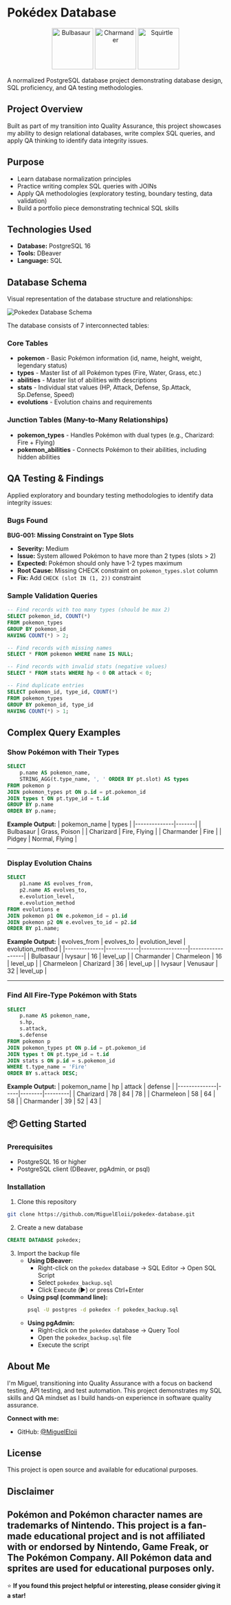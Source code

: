 # Pokédex Database

<p align="center">
  <img src="https://raw.githubusercontent.com/PokeAPI/sprites/master/sprites/pokemon/1.png" alt="Bulbasaur" width="96"/>
  <img src="https://raw.githubusercontent.com/PokeAPI/sprites/master/sprites/pokemon/4.png" alt="Charmander" width="96"/>
  <img src="https://raw.githubusercontent.com/PokeAPI/sprites/master/sprites/pokemon/7.png" alt="Squirtle" width="96"/>
</p>

A normalized PostgreSQL database project demonstrating database design, SQL proficiency, and QA testing methodologies.

## Project Overview

Built as part of my transition into Quality Assurance, this project showcases my ability to design relational databases, write complex SQL queries, and apply QA thinking to identify data integrity issues.

## Purpose

- Learn database normalization principles
- Practice writing complex SQL queries with JOINs
- Apply QA methodologies (exploratory testing, boundary testing, data validation)
- Build a portfolio piece demonstrating technical SQL skills

## Technologies Used

- **Database:** PostgreSQL 16
- **Tools:** DBeaver
- **Language:** SQL

## Database Schema

Visual representation of the database structure and relationships:

![Pokedex Database Schema](images/pokedex_schema_2.png)

The database consists of 7 interconnected tables:

### Core Tables
- **pokemon** - Basic Pokémon information (id, name, height, weight, legendary status)
- **types** - Master list of all Pokémon types (Fire, Water, Grass, etc.)
- **abilities** - Master list of abilities with descriptions
- **stats** - Individual stat values (HP, Attack, Defense, Sp.Attack, Sp.Defense, Speed)
- **evolutions** - Evolution chains and requirements

### Junction Tables (Many-to-Many Relationships)
- **pokemon_types** - Handles Pokémon with dual types (e.g., Charizard: Fire + Flying)
- **pokemon_abilities** - Connects Pokémon to their abilities, including hidden abilities

##  QA Testing & Findings

Applied exploratory and boundary testing methodologies to identify data integrity issues:

### Bugs Found

**BUG-001: Missing Constraint on Type Slots**
- **Severity:** Medium
- **Issue:** System allowed Pokémon to have more than 2 types (slots > 2)
- **Expected:** Pokémon should only have 1-2 types maximum
- **Root Cause:** Missing CHECK constraint on `pokemon_types.slot` column
- **Fix:** Add `CHECK (slot IN (1, 2))` constraint

### Sample Validation Queries
```sql
-- Find records with too many types (should be max 2)
SELECT pokemon_id, COUNT(*) 
FROM pokemon_types 
GROUP BY pokemon_id 
HAVING COUNT(*) > 2;

-- Find records with missing names
SELECT * FROM pokemon WHERE name IS NULL;

-- Find records with invalid stats (negative values)
SELECT * FROM stats WHERE hp < 0 OR attack < 0;

-- Find duplicate entries
SELECT pokemon_id, type_id, COUNT(*) 
FROM pokemon_types 
GROUP BY pokemon_id, type_id 
HAVING COUNT(*) > 1;
```

## Complex Query Examples

### Show Pokémon with Their Types
```sql
SELECT 
    p.name AS pokemon_name,
    STRING_AGG(t.type_name, ', ' ORDER BY pt.slot) AS types
FROM pokemon p
JOIN pokemon_types pt ON p.id = pt.pokemon_id
JOIN types t ON pt.type_id = t.id
GROUP BY p.name
ORDER BY p.name;
```

**Example Output:**
| pokemon_name | types |
|--------------|-------|
| Bulbasaur | Grass, Poison |
| Charizard | Fire, Flying |
| Charmander | Fire |
| Pidgey | Normal, Flying |

---

### Display Evolution Chains
```sql
SELECT 
    p1.name AS evolves_from,
    p2.name AS evolves_to,
    e.evolution_level,
    e.evolution_method
FROM evolutions e
JOIN pokemon p1 ON e.pokemon_id = p1.id
JOIN pokemon p2 ON e.evolves_to_id = p2.id
ORDER BY p1.name;
```

**Example Output:**
| evolves_from | evolves_to | evolution_level | evolution_method |
|--------------|------------|-----------------|------------------|
| Bulbasaur | Ivysaur | 16 | level_up |
| Charmander | Charmeleon | 16 | level_up |
| Charmeleon | Charizard | 36 | level_up |
| Ivysaur | Venusaur | 32 | level_up |

---

### Find All Fire-Type Pokémon with Stats
```sql
SELECT 
    p.name AS pokemon_name,
    s.hp,
    s.attack,
    s.defense
FROM pokemon p
JOIN pokemon_types pt ON p.id = pt.pokemon_id
JOIN types t ON pt.type_id = t.id
JOIN stats s ON p.id = s.pokemon_id
WHERE t.type_name = 'Fire'
ORDER BY s.attack DESC;
```

**Example Output:**
| pokemon_name | hp | attack | defense |
|--------------|-----|--------|---------|
| Charizard | 78 | 84 | 78 |
| Charmeleon | 58 | 64 | 58 |
| Charmander | 39 | 52 | 43 |


## 📦 Getting Started

### Prerequisites
- PostgreSQL 16 or higher
- PostgreSQL client (DBeaver, pgAdmin, or psql)

### Installation

1. Clone this repository
```bash
git clone https://github.com/MiguelEloii/pokedex-database.git
```

2. Create a new database
```sql
CREATE DATABASE pokedex;
```

3. Import the backup file
   - **Using DBeaver:**
     - Right-click on the `pokedex` database → SQL Editor → Open SQL Script
     - Select `pokedex_backup.sql`
     - Click Execute (▶️) or press Ctrl+Enter
   - **Using psql (command line):**
     ```bash
     psql -U postgres -d pokedex -f pokedex_backup.sql
     ```
   - **Using pgAdmin:**
     - Right-click on the `pokedex` database → Query Tool
     - Open the `pokedex_backup.sql` file
     - Execute the script
     
## About Me

I'm Miguel, transitioning into Quality Assurance with a focus on backend testing, API testing, and test automation. This project demonstrates my SQL skills and QA mindset as I build hands-on experience in software quality assurance.

**Connect with me:**
- GitHub: [@MiguelEloii](https://github.com/MiguelEloii)

## License

This project is open source and available for educational purposes.

## Disclaimer

Pokémon and Pokémon character names are trademarks of Nintendo. This project is a fan-made educational project and is not affiliated with or endorsed by Nintendo, Game Freak, or The Pokémon Company. All Pokémon data and sprites are used for educational purposes only.
---

⭐ **If you found this project helpful or interesting, please consider giving it a star!**
